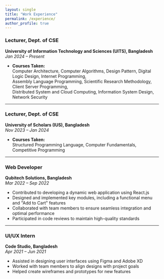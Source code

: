 ```yaml
---
layout: single
title: "Work Experience"
permalink: /experience/
author_profile: true
---
```


### Lecturer, Dept. of CSE  
**University of Information Technology and Sciences (UITS), Bangladesh**  
*Jan 2024 – Present*

- **Courses Taken:**  
  Computer Architecture, Computer Algorithms, Design Pattern, Digital Logic Design, Internet Programming,  
  Assembly Language Programming, Scientific Research Methodology, Client Server Programming,  
  Distributed System and Cloud Computing, Information System Design, Network Security

---

### Lecturer, Dept. of CSE  
**University of Scholars (IUS), Bangladesh**  
*Nov 2023 – Jan 2024*

- **Courses Taken:**  
  Structured Programming Language, Computer Fundamentals, Competitive Programming

---

### Web Developer  
**Qubitech Solutions, Bangladesh**  
*Mar 2022 – Sep 2022*

- Contributed to developing a dynamic web application using React.js  
- Designed and implemented key modules, including a functional menu and "Add to Cart" features  
- Collaborated with team members to ensure seamless integration and optimal performance  
- Participated in code reviews to maintain high-quality standards

---

### UI/UX Intern  
**Code Studio, Bangladesh**  
*Apr 2021 – Jun 2021*

- Assisted in designing user interfaces using Figma and Adobe XD  
- Worked with team members to align designs with project goals  
- Helped create wireframes and prototypes for new features
